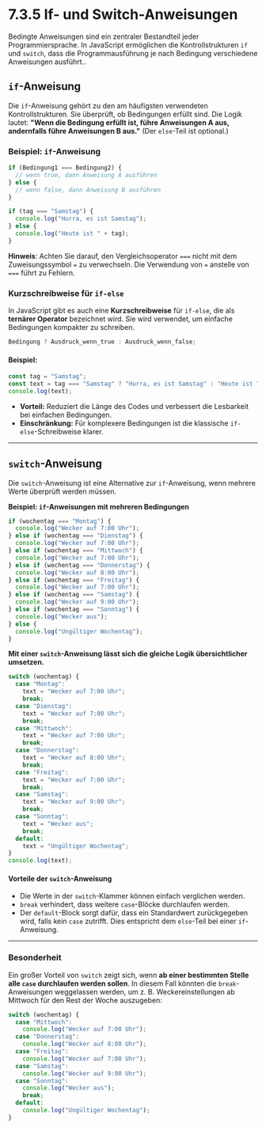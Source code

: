 # 7.3.5 If- und Switch-Anweisungen

Bedingte Anweisungen sind ein zentraler Bestandteil jeder Programmiersprache. In JavaScript ermöglichen die Kontrollstrukturen `if` und `switch`, dass die Programmausführung je nach Bedingung verschiedene Anweisungen ausführt..


## `if`-Anweisung

Die `if`-Anweisung gehört zu den am häufigsten verwendeten Kontrollstrukturen. Sie überprüft, ob Bedingungen erfüllt sind. Die Logik lautet:
**"Wenn die Bedingung erfüllt ist, führe Anweisungen A aus, andernfalls führe Anweisungen B aus."** (Der `else`-Teil ist optional.)

### Beispiel: `if`-Anweisung
```javascript  linenums="1"
if (Bedingung1 === Bedingung2) {
  // wenn true, dann Anweisung A ausführen
} else {
  // wenn false, dann Anweisung B ausführen
}

if (tag === "Samstag") {
  console.log("Hurra, es ist Samstag");
} else {
  console.log("Heute ist " + tag);
}
```

**Hinweis**: Achten Sie darauf, den Vergleichsoperator `===` nicht mit dem Zuweisungssymbol `=` zu verwechseln. Die Verwendung von `=` anstelle von `===` führt zu Fehlern.

### Kurzschreibweise für `if-else`

In JavaScript gibt es auch eine **Kurzschreibweise** für `if-else`, die als **ternärer Operator** bezeichnet wird. Sie wird verwendet, um einfache Bedingungen kompakter zu schreiben.

```javascript  linenums="1"
Bedingung ? Ausdruck_wenn_true : Ausdruck_wenn_false;
```

#### Beispiel:
```javascript  linenums="1"
const tag = "Samstag";
const text = tag === "Samstag" ? "Hurra, es ist Samstag" : "Heute ist " + tag;
console.log(text);
```

- **Vorteil:** Reduziert die Länge des Codes und verbessert die Lesbarkeit bei einfachen Bedingungen.
- **Einschränkung:** Für komplexere Bedingungen ist die klassische `if-else`-Schreibweise klarer.

---

## `switch`-Anweisung

Die `switch`-Anweisung ist eine Alternative zur `if`-Anweisung, wenn mehrere Werte überprüft werden müssen.

**Beispiel: `if`-Anweisungen mit mehreren Bedingungen**

```javascript  linenums="1"
if (wochentag === "Montag") {
  console.log("Wecker auf 7:00 Uhr");
} else if (wochentag === "Dienstag") {
  console.log("Wecker auf 7:00 Uhr");
} else if (wochentag === "Mittwoch") {
  console.log("Wecker auf 7:00 Uhr");
} else if (wochentag === "Donnerstag") {
  console.log("Wecker auf 8:00 Uhr");
} else if (wochentag === "Freitag") {
  console.log("Wecker auf 7:00 Uhr");
} else if (wochentag === "Samstag") {
  console.log("Wecker auf 9:00 Uhr");
} else if (wochentag === "Sonntag") {
  console.log("Wecker aus");
} else {
  console.log("Ungültiger Wochentag");
}
```

**Mit einer `switch`-Anweisung lässt sich die gleiche Logik übersichtlicher umsetzen.**

```javascript  linenums="1"
switch (wochentag) {
  case "Montag":
    text = "Wecker auf 7:00 Uhr";
    break;
  case "Dienstag":
    text = "Wecker auf 7:00 Uhr";
    break;
  case "Mittwoch":
    text = "Wecker auf 7:00 Uhr";
    break;
  case "Donnerstag":
    text = "Wecker auf 8:00 Uhr";
    break;
  case "Freitag":
    text = "Wecker auf 7:00 Uhr";
    break;
  case "Samstag":
    text = "Wecker auf 9:00 Uhr";
    break;
  case "Sonntag":
    text = "Wecker aus";
    break;
  default:
    text = "Ungültiger Wochentag";
}
console.log(text);
```

#### Vorteile der `switch`-Anweisung

- Die Werte in der `switch`-Klammer können einfach verglichen werden.
- `break` verhindert, dass weitere `case`-Blöcke durchlaufen werden.
- Der `default`-Block sorgt dafür, dass ein Standardwert zurückgegeben wird, falls kein `case` zutrifft. Dies entspricht dem `else`-Teil bei einer `if`-Anweisung.

---

### Besonderheit

Ein großer Vorteil von `switch` zeigt sich, wenn **ab einer bestimmten Stelle alle `case` durchlaufen werden sollen**. In diesem Fall könnten die `break`-Anweisungen weggelassen werden, um z. B. Weckereinstellungen ab Mittwoch für den Rest der Woche auszugeben:

```javascript  linenums="1"
switch (wochentag) {
  case "Mittwoch":
    console.log("Wecker auf 7:00 Uhr");
  case "Donnerstag":
    console.log("Wecker auf 8:00 Uhr");
  case "Freitag":
    console.log("Wecker auf 7:00 Uhr");
  case "Samstag":
    console.log("Wecker auf 9:00 Uhr");
  case "Sonntag":
    console.log("Wecker aus");
    break;
  default:
    console.log("Ungültiger Wochentag");
}
```
